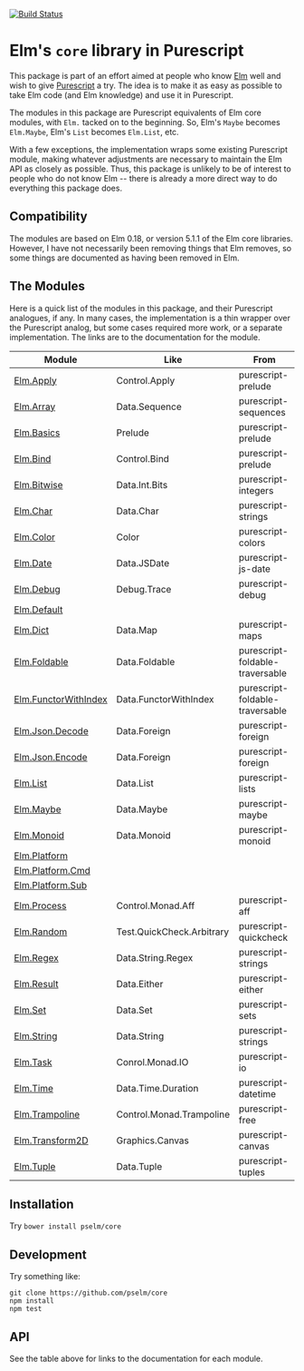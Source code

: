 [![Build Status](https://travis-ci.org/pselm/core.svg?branch=master)](https://travis-ci.org/pselm/core)

# Elm's `core` library in Purescript

This package is part of an effort aimed at people who know
[Elm](http://elm-lang.org) well and wish to give
[Purescript](http://purescript.org) a try. The idea is to make it as easy
as possible to take Elm code (and Elm knowledge) and use it in Purescript.

The modules in this package are Purescript equivalents of Elm core modules,
with `Elm.` tacked on to the beginning. So, Elm's `Maybe` becomes
`Elm.Maybe`, Elm's `List` becomes `Elm.List`, etc.

With a few exceptions, the implementation wraps some existing
Purescript module, making whatever adjustments are necessary to maintain
the Elm API as closely as possible. Thus, this package is unlikely to
be of interest to people who do not know Elm -- there is already a
more direct way to do everything this package does.

## Compatibility

The modules are based on Elm 0.18, or version 5.1.1 of the Elm core libraries.
However, I have not necessarily been removing things that Elm removes, so some
things are documented as having been removed in Elm.

## The Modules

Here is a quick list of the modules in this package, and their Purescript analogues,
if any. In many cases, the implementation is a thin wrapper over the Purescript analog,
but some cases required more work, or a separate implementation. The links are to
the documentation for the module.

| Module             | Like          | From                 |
| ------------------ | ------------- | ---------------------|
| [Elm.Apply]        | Control.Apply | purescript-prelude   |
| [Elm.Array]        | Data.Sequence | purescript-sequences |
| [Elm.Basics]       | Prelude       | purescript-prelude   |
| [Elm.Bind]         | Control.Bind  | purescript-prelude   |
| [Elm.Bitwise]      | Data.Int.Bits | purescript-integers  |
| [Elm.Char]         | Data.Char     | purescript-strings   |
| [Elm.Color]        | Color         | purescript-colors    |
| [Elm.Date]         | Data.JSDate   | purescript-js-date   |
| [Elm.Debug]        | Debug.Trace   | purescript-debug     |
| [Elm.Default]      |               |                      |
| [Elm.Dict]         | Data.Map      | purescript-maps      |
| [Elm.Foldable]     | Data.Foldable | purescript-foldable-traversable |
| [Elm.FunctorWithIndex] | Data.FunctorWithIndex | purescript-foldable-traversable |
| [Elm.Json.Decode]  | Data.Foreign  | purescript-foreign   |
| [Elm.Json.Encode]  | Data.Foreign  | purescript-foreign   |
| [Elm.List]         | Data.List     | purescript-lists     |
| [Elm.Maybe]        | Data.Maybe    | purescript-maybe     |
| [Elm.Monoid]       | Data.Monoid   | purescript-monoid    |
| [Elm.Platform]     |               |                      |
| [Elm.Platform.Cmd] |               |                      |
| [Elm.Platform.Sub] |               |                      |
| [Elm.Process]      | Control.Monad.Aff  | purescript-aff        |                      |
| [Elm.Random]       | Test.QuickCheck.Arbitrary | purescript-quickcheck |
| [Elm.Regex]        | Data.String.Regex  | purescript-strings    |
| [Elm.Result]       | Data.Either        | purescript-either     |
| [Elm.Set]          | Data.Set           | purescript-sets       |
| [Elm.String]       | Data.String        | purescript-strings    |
| [Elm.Task]         | Conrol.Monad.IO    | purescript-io         |
| [Elm.Time]         | Data.Time.Duration | purescript-datetime   |
| [Elm.Trampoline]   | Control.Monad.Trampoline | purescript-free |
| [Elm.Transform2D]  | Graphics.Canvas    | purescript-canvas     |
| [Elm.Tuple]        | Data.Tuple         | purescript-tuples     |

[Elm.Apply]: generated-docs/Elm/Apply.md
[Elm.Array]: generated-docs/Elm/Array.md
[Elm.Basics]: generated-docs/Elm/Basics.md
[Elm.Bind]: generated-docs/Elm/Bind.md
[Elm.Bitwise]: generated-docs/Elm/Bitwise.md
[Elm.Char]: generated-docs/Elm/Char.md
[Elm.Color]: generated-docs/Elm/Color.md
[Elm.Date]: generated-docs/Elm/Date.md
[Elm.Debug]: generated-docs/Elm/Debug.md
[Elm.Default]: generated-docs/Elm/Default.md
[Elm.Dict]: generated-docs/Elm/Dict.md
[Elm.Foldable]: generated-docs/Elm/Foldable.md
[Elm.FunctorWithIndex]: generated-docs/Elm/FunctorWithIndex.md
[Elm.Json.Decode]: generated-docs/Elm/Json/Decode.md
[Elm.Json.Encode]: generated-docs/Elm/Json/Encode.md
[Elm.List]: generated-docs/Elm/List.md
[Elm.Maybe]: generated-docs/Elm/Maybe.md
[Elm.Monoid]: generated-docs/Elm/Monoid.md
[Elm.Platform]: generated-docs/Elm/Platform.md
[Elm.Platform.Cmd]: generated-docs/Elm/Platform/Cmd.md
[Elm.Platform.Sub]: generated-docs/Elm/Platform/Sub.md
[Elm.Process]: generated-docs/Elm/Process.md
[Elm.Random]: generated-docs/Elm/Random.md
[Elm.Regex]: generated-docs/Elm/Regex.md
[Elm.Result]: generated-docs/Elm/Result.md
[Elm.Set]: generated-docs/Elm/Set.md
[Elm.String]: generated-docs/Elm/String.md
[Elm.Task]: generated-docs/Elm/Task.md
[Elm.Time]: generated-docs/Elm/Time.md
[Elm.Trampoline]: generated-docs/Elm/Trampoline.md
[Elm.Transform2D]: generated-docs/Elm/Transform2D.md
[Elm.Tuple]: generated-docs/Elm/Tuple.md

## Installation

Try `bower install pselm/core`

## Development

Try something like:

    git clone https://github.com/pselm/core
    npm install
    npm test

## API

See the table above for links to the documentation for each module.
